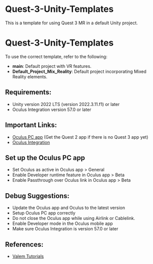 # Quest-3-Unity-Templates

This is a template for using Quest 3 MR in a default Unity project.

# Quest-3-Unity-Templates

To use the correct template, refer to the following:

- **main**: Default project with VR features.
- **Default_Project_Mix_Reality**: Default project incorporating Mixed Reality elements.

## Requirements:
- Unity version 2022 LTS (version 2022.3.11.f1) or later
- Oculus Integration version 57.0 or later

## Important Links:
- [Oculus PC app](https://www.meta.com/ca/quest/setup/?utm_source=www.google.com&utm_medium=oculusredirect) (Get the Quest 2 app if there is no Quest 3 app yet)
- [Oculus Integration](https://assetstore.unity.com/packages/tools/integration/oculus-integration-82022)

## Set up the Oculus PC app
- Set Oculus as active in Oculus app > General
- Enable Developer runtime feature in Oculus app > Beta
- Enable Passthrough over Oculus link in Oculus app > Beta
  
## Debug Suggestions:
- Update the Oculus app and Oculus to the latest version
- Setup Oculus PC app correctly
- Do not close the Oculus app while using Airlink or Cablelink.
- Enable Developer mode in the Oculus mobile app
- Make sure Oculus Integration is version 57.0 or later

## References:
- [Valem Tutorials](https://www.youtube.com/watch?v=D8_vdJG0UZ8)

